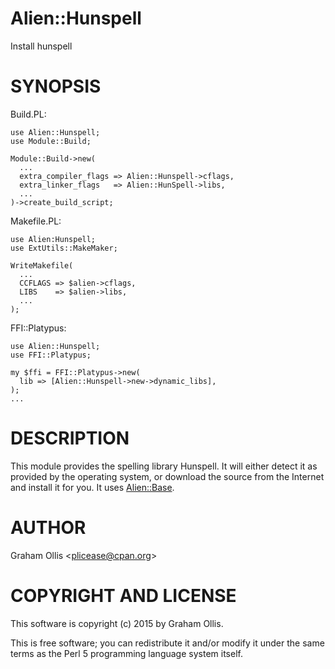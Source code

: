 # Alien::Hunspell

Install hunspell

# SYNOPSIS

Build.PL:

    use Alien::Hunspell;
    use Module::Build;
    
    Module::Build->new(
      ...
      extra_compiler_flags => Alien::Hunspell->cflags,
      extra_linker_flags   => Alien::HunSpell->libs,
      ...
    )->create_build_script;

Makefile.PL:

    use Alien:Hunspell;
    use ExtUtils::MakeMaker;
    
    WriteMakefile(
      ...
      CCFLAGS => $alien->cflags,
      LIBS    => $alien->libs,
      ...
    );

FFI::Platypus:

    use Alien::Hunspell;
    use FFI::Platypus;
    
    my $ffi = FFI::Platypus->new(
      lib => [Alien::Hunspell->new->dynamic_libs],
    );
    ...

# DESCRIPTION

This module provides the spelling library Hunspell.  It will either 
detect it as provided by the operating system, or download the source 
from the Internet and install it for you.  It uses [Alien::Base](https://metacpan.org/pod/Alien::Base).

# AUTHOR

Graham Ollis &lt;plicease@cpan.org>

# COPYRIGHT AND LICENSE

This software is copyright (c) 2015 by Graham Ollis.

This is free software; you can redistribute it and/or modify it under
the same terms as the Perl 5 programming language system itself.
